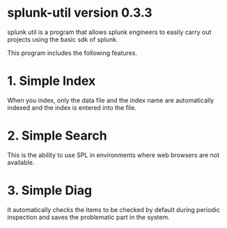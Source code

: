 # splunk-util version 0.3.3

splunk util is a program that allows splunk engineers to easily carry out projects using the basic sdk of splunk.

This program includes the following features.
# 1. Simple Index
When you index, only the data file and the index name are automatically indexed and the index is entered into the file.
# 2. Simple Search
This is the ability to use SPL in environments where web browsers are not available.
# 3. Simple Diag
It automatically checks the items to be checked by default during periodic inspection and saves the problematic part in the system.

